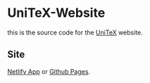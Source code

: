 # UniTeX-Website
this is the source code for the [UniTeX](https://github.com/kokic/UniTeX) website. 

## Site

[Netlify App](https://unitex-web.netlify.app) or [Github Pages](https://kokic.github.io/UniTeX-Website/). 


